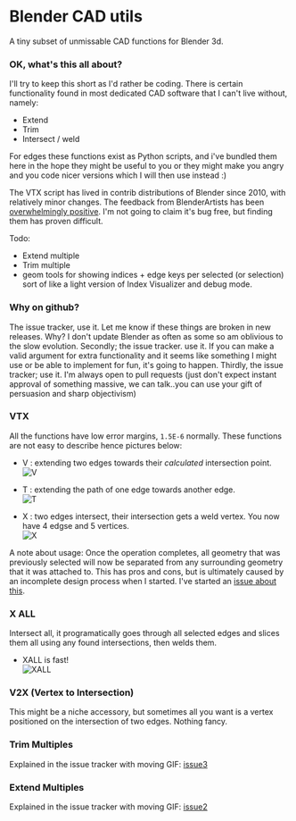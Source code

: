 Blender CAD utils
=================

A tiny subset of unmissable CAD functions for Blender 3d.

### OK, what's this all about?

I'll try to keep this short as I'd rather be coding. There is certain functionality found in most dedicated CAD software that I can't live without, namely:  

  - Extend
  - Trim
  - Intersect / weld

For edges these functions exist as Python scripts, and i've bundled them here in the hope they might be useful to you or they might make you angry and you code nicer versions which I will then use instead :) 
  
The VTX script has lived in contrib distributions of Blender since 2010, with relatively minor changes. The feedback from BlenderArtists has been [overwhelmingly positive](http://blenderartists.org/forum/showthread.php?204836-CAD-Addon-Edge-Tools-(blender-2-6x)). I'm not going to claim it's bug free, but finding them has proven difficult.  
  
Todo:  

  - Extend multiple
  - Trim multiple
  - geom tools for showing indices + edge keys per selected (or selection) sort of like a light version of Index Visualizer and debug mode.


### Why on github?

The issue tracker, use it. Let me know if these things are broken in new releases. Why? I don't update Blender as often as some so am oblivious to the slow evolution. Secondly; the issue tracker. use it. If you can make a valid argument for extra functionality and it seems like something I might use or be able to implement for fun, it's going to happen. Thirdly, the issue tracker; use it. I'm always open to pull requests (just don't expect instant approval of something massive, we can talk..you can use your gift of persuasion and sharp objectivism)

### VTX

All the functions have low error margins, `1.5E-6` normally. These functions are not easy to describe hence pictures below:

  - V : extending two edges towards their _calculated_ intersection point.  
   ![V](http://i.imgur.com/zBSciFf.png)

  - T : extending the path of one edge towards another edge.  
   ![T](http://i.imgur.com/CDH5oHm.png)

  - X : two edges intersect, their intersection gets a weld vertex. You now have 4 edgse and 5 vertices.  
   ![X](http://i.imgur.com/kqtX9OE.png)

A note about usage: Once the operation completes, all geometry that was previously selected will now be separated from any surrounding geometry that it was attached to. This has pros and cons, but is ultimately caused by an incomplete design process when I started. I've started an [issue about this](https://github.com/zeffii/Blender_CAD_utils/issues/4).


### X ALL

Intersect all, it programatically goes through all selected edges and slices them all using any found intersections, then welds them.

  - XALL is fast!  
  ![XALL](http://i.imgur.com/9po2kIV.gif)

### V2X (Vertex to Intersection)

This might be a niche accessory, but sometimes all you want is a vertex positioned on the intersection of two edges. Nothing fancy.

### Trim Multiples

Explained in the issue tracker with moving GIF: [issue3](https://github.com/zeffii/Blender_CAD_utils/issues/3)

### Extend Multiples

Explained in the issue tracker with moving GIF: [issue2](https://github.com/zeffii/Blender_CAD_utils/issues/2)
